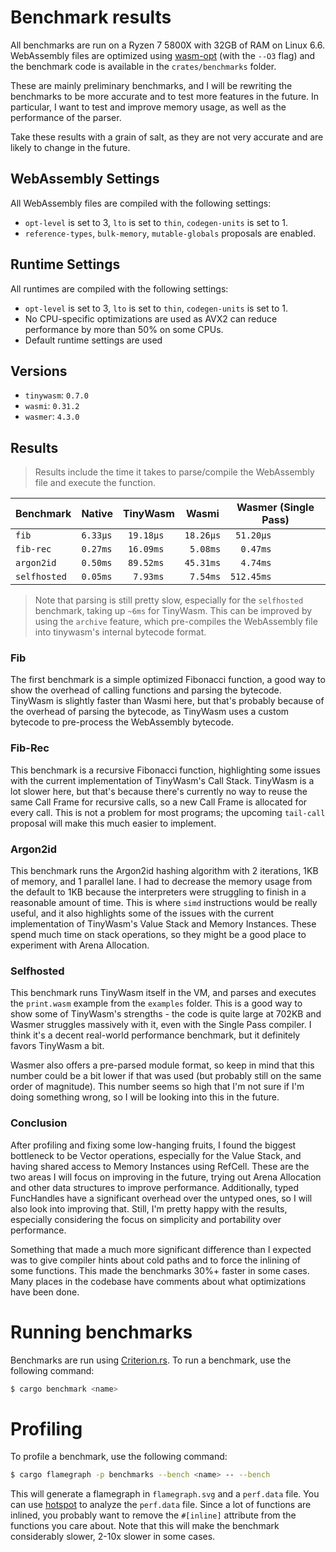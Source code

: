 # Benchmark results

All benchmarks are run on a Ryzen 7 5800X with 32GB of RAM on Linux 6.6.
WebAssembly files are optimized using [wasm-opt](https://github.com/WebAssembly/binaryen) (with the `--O3` flag)
and the benchmark code is available in the `crates/benchmarks` folder.

These are mainly preliminary benchmarks, and I will be rewriting the benchmarks to be more accurate and to test more features in the future.
In particular, I want to test and improve memory usage, as well as the performance of the parser.

Take these results with a grain of salt, as they are not very accurate and are likely to change in the future.

## WebAssembly Settings

All WebAssembly files are compiled with the following settings:

- `opt-level` is set to 3, `lto` is set to `thin`, `codegen-units` is set to 1.
- `reference-types`, `bulk-memory`, `mutable-globals` proposals are enabled.

## Runtime Settings

All runtimes are compiled with the following settings:

- `opt-level` is set to 3, `lto` is set to `thin`, `codegen-units` is set to 1.
- No CPU-specific optimizations are used as AVX2 can reduce performance by more than 50% on some CPUs.
- Default runtime settings are used

## Versions

- `tinywasm`: `0.7.0`
- `wasmi`: `0.31.2`
- `wasmer`: `4.3.0`

## Results

> Results include the time it takes to parse/compile the WebAssembly file and execute the function.

| Benchmark    | Native   | TinyWasm   | Wasmi     | Wasmer (Single Pass) |
| ------------ | -------- | ---------- | --------- | -------------------- |
| `fib`        | `6.33µs` | ` 19.18µs` | `18.26µs` | ` 51.20µs`           |
| `fib-rec`    | `0.27ms` | ` 16.09ms` | ` 5.08ms` | `  0.47ms`           |
| `argon2id`   | `0.50ms` | ` 89.52ms` | `45.31ms` | `  4.74ms`           |
| `selfhosted` | `0.05ms` | `  7.93ms` | ` 7.54ms` | `512.45ms`           |

> Note that parsing is still pretty slow, especially for the `selfhosted` benchmark, taking up `~6ms` for TinyWasm.
> This can be improved by using the `archive` feature, which pre-compiles the WebAssembly file into tinywasm's internal bytecode format.

### Fib

The first benchmark is a simple optimized Fibonacci function, a good way to show the overhead of calling functions and parsing the bytecode.
TinyWasm is slightly faster than Wasmi here, but that's probably because of the overhead of parsing the bytecode, as TinyWasm uses a custom bytecode to pre-process the WebAssembly bytecode.

### Fib-Rec

This benchmark is a recursive Fibonacci function, highlighting some issues with the current implementation of TinyWasm's Call Stack.
TinyWasm is a lot slower here, but that's because there's currently no way to reuse the same Call Frame for recursive calls, so a new Call Frame is allocated for every call. This is not a problem for most programs; the upcoming `tail-call` proposal will make this much easier to implement.

### Argon2id

This benchmark runs the Argon2id hashing algorithm with 2 iterations, 1KB of memory, and 1 parallel lane.
I had to decrease the memory usage from the default to 1KB because the interpreters were struggling to finish in a reasonable amount of time.
This is where `simd` instructions would be really useful, and it also highlights some of the issues with the current implementation of TinyWasm's Value Stack and Memory Instances. These spend much time on stack operations, so they might be a good place to experiment with Arena Allocation.

### Selfhosted

This benchmark runs TinyWasm itself in the VM, and parses and executes the `print.wasm` example from the `examples` folder.
This is a good way to show some of TinyWasm's strengths - the code is quite large at 702KB and Wasmer struggles massively with it, even with the Single Pass compiler. I think it's a decent real-world performance benchmark, but it definitely favors TinyWasm a bit.

Wasmer also offers a pre-parsed module format, so keep in mind that this number could be a bit lower if that was used (but probably still on the same order of magnitude). This number seems so high that I'm not sure if I'm doing something wrong, so I will be looking into this in the future.

### Conclusion

After profiling and fixing some low-hanging fruits, I found the biggest bottleneck to be Vector operations, especially for the Value Stack, and having shared access to Memory Instances using RefCell. These are the two areas I will focus on improving in the future, trying out Arena Allocation and other data structures to improve performance. Additionally, typed FuncHandles have a significant overhead over the untyped ones, so I will also look into improving that. Still, I'm pretty happy with the results, especially considering the focus on simplicity and portability over performance.

Something that made a much more significant difference than I expected was to give compiler hints about cold paths and to force the inlining of some functions. This made the benchmarks 30%+ faster in some cases. Many places in the codebase have comments about what optimizations have been done.

# Running benchmarks

Benchmarks are run using [Criterion.rs](https://github.com/bheisler/criterion.rs). To run a benchmark, use the following command:

```sh
$ cargo benchmark <name>
```

# Profiling

To profile a benchmark, use the following command:

```sh
$ cargo flamegraph -p benchmarks --bench <name> -- --bench
```

This will generate a flamegraph in `flamegraph.svg` and a `perf.data` file.
You can use [hotspot](https://github.com/KDAB/hotspot) to analyze the `perf.data` file.
Since a lot of functions are inlined, you probably want to remove the `#[inline]` attribute from the functions you care about.
Note that this will make the benchmark considerably slower, 2-10x slower in some cases.
